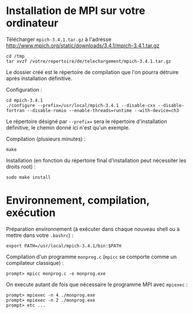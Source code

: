# Installation de MPI sur votre ordinateur

Télécharger `mpich-3.4.1.tar.gz` à l'adresse http://www.mpich.org/static/downloads/3.4.1/mpich-3.4.1.tar.gz
```
cd /tmp
tar xvzf /votre/repertoire/de/telechargement/mpich-3.4.1.tar.gz 
```

Le dossier créé est le répertoire de compilation que l'on pourra détruire après installation définitive.

Configuration :

```
cd mpich-3.4.1
./configure --prefix=/usr/local/mpich-3.4.1 --disable-cxx --disable-fortran --disable-romio --enable-threads=runtime --with-device=ch3
```

Le répertoire désigné par `--prefix=` sera le répertoire d'installation définitive, le chemin donné ici n'est qu'un exemple.

Compilation (plusieurs minutes) :

```
make
```

Installation (en fonction du répertoire final d'installation peut nécessiter les droits root) :

```
sudo make install
```

# Environnement, compilation, exécution

Préparation environnement (à exécuter dans chaque nouveau shell ou à mettre dans votre `.bashrc`) :
```
export PATH=/usr/local/mpich-3.4.1/bin:$PATH
```

Compilation d'un programme `monprog.c` (`mpicc` se comporte comme un compilateur classique) :
```
prompt> mpicc monprog.c -o monprog.exe
```

On execute autant de fois que nécessaire le programme MPI avec `mpiexec` :
```
prompt> mpiexec -n 4 ./monprog.exe
prompt> mpiexec -n 2 ./monprog.exe
prompt> etc ...
```

